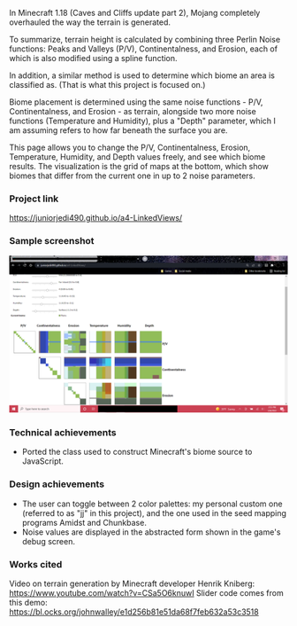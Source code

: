 In Minecraft 1.18 (Caves and Cliffs update part 2), Mojang completely overhauled the way the terrain is generated.

To summarize, terrain height is calculated by combining three Perlin Noise functions: Peaks and Valleys (P/V), Continentalness, and Erosion, each of which is also modified using a spline function.

In addition, a similar method is used to determine which biome an area is classified as. (That is what this project is focused on.)

Biome placement is determined using the same noise functions - P/V, Continentalness, and Erosion - as terrain, alongside two more noise functions (Temperature and Humidity), plus a "Depth" parameter, which I am assuming refers to how far beneath the surface you are.

This page allows you to change the P/V, Continentalness, Erosion, Temperature, Humidity, and Depth values freely, and see which biome results. The visualization is the grid of maps at the bottom, which show biomes that differ from the current one in up to 2 noise parameters.

### Project link
https://juniorjedi490.github.io/a4-LinkedViews/

### Sample screenshot

![Screenie](sample_screenshot.png)

### Technical achievements
- Ported the class used to construct Minecraft's biome source to JavaScript.

### Design achievements
- The user can toggle between 2 color palettes: my personal custom one (referred to as "jj" in this project), and the one used in the seed mapping programs Amidst and Chunkbase.
- Noise values are displayed in the abstracted form shown in the game's debug screen.

### Works cited
Video on terrain generation by Minecraft developer Henrik Kniberg: https://www.youtube.com/watch?v=CSa5O6knuwI
Slider code comes from this demo: https://bl.ocks.org/johnwalley/e1d256b81e51da68f7feb632a53c3518
